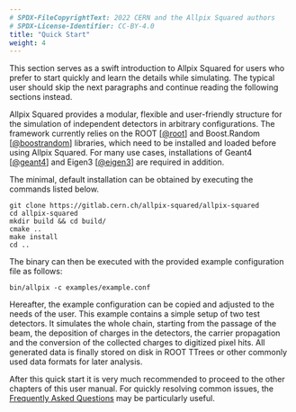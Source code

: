 ```yaml
---
# SPDX-FileCopyrightText: 2022 CERN and the Allpix Squared authors
# SPDX-License-Identifier: CC-BY-4.0
title: "Quick Start"
weight: 4
---
```


This section serves as a swift introduction to Allpix Squared for users who prefer to start quickly and learn the details
while simulating. The typical user should skip the next paragraphs and continue reading the following sections instead.

Allpix Squared provides a modular, flexible and user-friendly structure for the simulation of independent detectors in
arbitrary configurations. The framework currently relies on the ROOT \[[@root]\] and Boost.Random \[[@boostrandom]\]
libraries, which need to be installed and loaded before using Allpix Squared. For many use cases, installations of Geant4
\[[@geant4]\] and Eigen3 \[[@eigen3]\] are required in addition.

The minimal, default installation can be obtained by executing the commands listed below.

```shell
git clone https://gitlab.cern.ch/allpix-squared/allpix-squared
cd allpix-squared
mkdir build && cd build/
cmake ..
make install
cd ..
```

The binary can then be executed with the provided example configuration file as follows:

```shell
bin/allpix -c examples/example.conf
```

Hereafter, the example configuration can be copied and adjusted to the needs of the user. This example contains a simple
setup of two test detectors. It simulates the whole chain, starting from the passage of the beam, the deposition of charges
in the detectors, the carrier propagation and the conversion of the collected charges to digitized pixel hits. All generated
data is finally stored on disk in ROOT TTrees or other commonly used data formats for later analysis.

After this quick start it is very much recommended to proceed to the other chapters of this user manual. For quickly
resolving common issues, the [Frequently Asked Questions](../12_faq/_index.md) may be particularly useful.


[@root]: http://root.cern.ch/
[@boostrandom]: https://www.boost.org/doc/libs/1_75_0/doc/html/boost_random/reference.html
[@geant4]: https://doi.org/10.1016/S0168-9002(03)01368-8
[@eigen3]: http://eigen.tuxfamily.org

